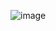 ![image](https://user-images.githubusercontent.com/89120960/229290525-87dd6d5a-5204-41ba-a706-4fabbc82740c.png)
